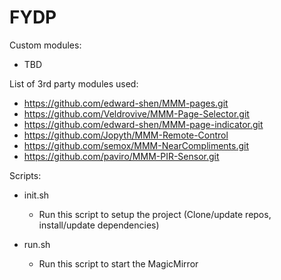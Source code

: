 # FYDP

Custom modules:
- TBD

List of 3rd party modules used:
- https://github.com/edward-shen/MMM-pages.git
- https://github.com/Veldrovive/MMM-Page-Selector.git
- https://github.com/edward-shen/MMM-page-indicator.git
- https://github.com/Jopyth/MMM-Remote-Control
- https://github.com/semox/MMM-NearCompliments.git
- https://github.com/paviro/MMM-PIR-Sensor.git


Scripts:
- init.sh
  - Run this script to setup the project (Clone/update repos, install/update dependencies)

- run.sh
  - Run this script to start the MagicMirror
